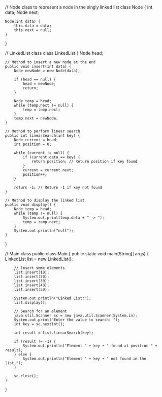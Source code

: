 // Node class to represent a node in the singly linked list
class Node {
    int data;
    Node next;

    Node(int data) {
        this.data = data;
        this.next = null;
    }
}

// LinkedList class
class LinkedList {
    Node head;

    // Method to insert a new node at the end
    public void insert(int data) {
        Node newNode = new Node(data);

        if (head == null) {
            head = newNode;
            return;
        }

        Node temp = head;
        while (temp.next != null) {
            temp = temp.next;
        }
        temp.next = newNode;
    }

    // Method to perform linear search
    public int linearSearch(int key) {
        Node current = head;
        int position = 0;

        while (current != null) {
            if (current.data == key) {
                return position; // Return position if key found
            }
            current = current.next;
            position++;
        }

        return -1; // Return -1 if key not found
    }

    // Method to display the linked list
    public void display() {
        Node temp = head;
        while (temp != null) {
            System.out.print(temp.data + " -> ");
            temp = temp.next;
        }
        System.out.println("null");
    }
}

// Main class
public class Main {
    public static void main(String[] args) {
        LinkedList list = new LinkedList();

        // Insert some elements
        list.insert(10);
        list.insert(20);
        list.insert(30);
        list.insert(40);
        list.insert(50);

        System.out.println("Linked List:");
        list.display();

        // Search for an element
        java.util.Scanner sc = new java.util.Scanner(System.in);
        System.out.print("Enter the value to search: ");
        int key = sc.nextInt();

        int result = list.linearSearch(key);

        if (result != -1) {
            System.out.println("Element " + key + " found at position " + result);
        } else {
            System.out.println("Element " + key + " not found in the list.");
        }

        sc.close();
    }
}

